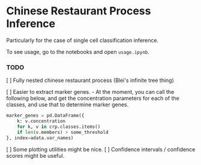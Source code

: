 # Chinese Restaurant Process Inference

Particularly for the case of single cell classification inference.

To see usage, go to the notebooks and open `usage.ipynb`.

### TODO
[ ] Fully nested chinese restaurant process (Blei's infinite tree thing)

[ ] Easier to extract marker genes.
    - At the moment, you can call the following below, and get the concentration parameters for each of the classes, and use that to determine marker genes.

```python
marker_genes = pd.DataFrame({
    k: v.concentration 
    for k, v in crp.classes.items() 
    if len(v.members) > some_threshold
}, index=adata.var_names)
```

[ ] Some plotting utilities might be nice.
[ ] Confidence intervals / confidence scores might be useful.